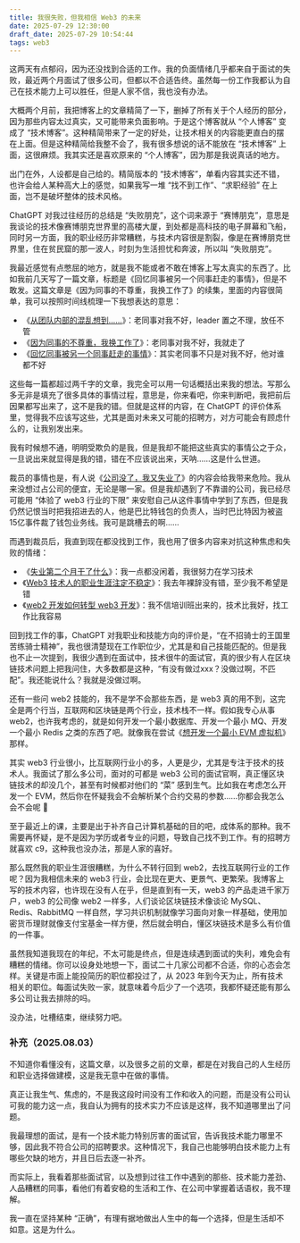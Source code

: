 ```yaml
---
title: 我很失败，但我相信 Web3 的未来
date: 2025-07-29 12:30:00
draft_date: 2025-07-29 10:54:44
tags: web3
---
```


这两天有点郁闷，因为还没找到合适的工作。我的负面情绪几乎都来自于面试的失败，最近两个月面试了很多公司，但都以不合适告终。虽然每一份工作我都认为自己在技术能力上可以胜任，但是人家不信，我也没有办法。

大概两个月前，我把博客上的文章精简了一下，删掉了所有关于个人经历的部分，因为那些内容太过真实，又可能带来负面影响。于是这个博客就从 “个人博客” 变成了 “技术博客”。这种精简带来了一定的好处，让技术相关的内容能更直白的摆在上面。但是这种精简给我整不会了，我有很多想说的话不能放在 “技术博客” 上面，这很麻烦。我其实还是喜欢原来的 “个人博客”，因为那是我说真话的地方。

出门在外，人设都是自己给的。精简版本的 “技术博客”，单看内容其实还不错，也许会给人某种高大上的感觉，如果我写一堆 “找不到工作”、“求职经验” 在上面，岂不是破坏整体的技术风格。

ChatGPT 对我过往经历的总结是 “失败朋克”，这个词来源于 “赛博朋克”，意思是我谈论的技术像赛博朋克世界里的高楼大厦，到处都是高科技的电子屏幕和飞船，同时另一方面，我的职业经历非常糟糕，与技术内容很是割裂，像是在赛博朋克世界里，住在贫民窟的那一波人，时刻为生活担忧和奔波，所以叫 “失败朋克”。

我最近感觉有点憋屈的地方，就是我不能或者不敢在博客上写太真实的东西了。比如我前几天写了一篇文章，标题是《回忆同事被另一个同事赶走的事情》，但是不敢发。这篇文章是《因为同事的不尊重，我换工作了》的续集，里面的内容很简单，我可以按照时间线梳理一下我想表达的意思：

- 《[从团队内部的混乱想到……](/2025/03/22/从团队内部的混乱想到……/)》：老同事对我不好，leader 置之不理，放任不管
- 《[因为同事的不尊重，我换工作了](/2025/04/13/因为同事的不尊重，我换工作了/)》：老同事对我不好，我就走了
- 《[回忆同事被另一个同事赶走的事情](/2025/07/26/回忆同事被另一个同事赶走的事情/)》：其实老同事不只是对我不好，他对谁都不好

这些每一篇都超过两千字的文章，我完全可以用一句话概括出来我的想法。写那么多无非是填充了很多具体的事情过程，意思是，你来看吧，你来判断吧，我把前后因果都写出来了，这不是我的错。但就是这样的内容，在 ChatGPT 的评价体系里，觉得我不应该写这些，尤其是面对未来又可能的招聘方，对方可能会有顾虑什么的，让我别发出来。

我有时候想不通，明明受欺负的是我，但是我却不能把这些真实的事情公之于众，一旦说出来就显得是我的错，错在不应该说出来，天呐……这是什么世道。

裁员的事情也是，有人说《[公司没了，我又失业了](/2025/05/15/公司没了，我又失业了/)》的内容会给我带来危险。我从来没想过占公司的便宜，无论是哪一家。但是我却遇到了不靠谱的公司，我已经尽可能用 “体验了 web3 行业的下限” 来安慰自己从这件事情中学到了东西，但是我仍然记恨当时把我招进去的人，他是巴比特钱包的负责人，当时巴比特因为被盗 15亿事件裁了钱包业务线。我可是跳槽去的啊……

而遇到裁员后，我直到现在都没找到工作，我也用了很多内容来对抗这种焦虑和失败的情绪：

- 《[失业第二个月干了什么](/2025/07/20/失业第二个月干了什么/)》：我一点都没闲着，我很努力在学习技术
- 《[Web3 技术人的职业生涯注定不稳定](/2025/07/21/Web3技术人的职业生涯注定不稳定/)》：我去年裸辞没有错，至少我不希望是错
- 《[web2 开发如何转型 web3 开发](/2025/07/22/web2开发如何转型web3开发/)》：我不信培训班出来的，技术比我好，找工作比我容易

回到找工作的事，ChatGPT 对我职业和技能方向的评价是，“在不招骑士的王国里苦练骑士精神”，我也很清楚现在工作职位少，尤其是和自己技能匹配的。但是我也不止一次提到，我很少遇到在面试中，技术很牛的面试官，真的很少有人在区块链技术问题上把我问住，大多数都是这种，“有没有做过xxx？没做过啊，不匹配”。我还能说什么？我就是没做过啊。

还有一些问 web2 技能的，我不是学不会那些东西，是 web3 真的用不到，这完全是两个行当，互联网和区块链是两个行业，技术栈不一样。假如我专心从事 web2，也许我考虑的，就是如何开发一个最小数据库、开发一个最小 MQ、开发一个最小 Redis 之类的东西了吧。就像我在尝试《[想开发一个最小 EVM 虚拟机](/2025/05/11/想开发一个最小EVM虚拟机/)》那样。

其实 web3 行业很小，比互联网行业小的多，人更是少，尤其是专注于技术的技术人。我面试了那么多公司，面对的可都是 web3 公司的面试官啊，真正懂区块链技术的却没几个，甚至有时候都对他们的 “菜” 感到生气。比如我在考虑怎么开发一个 EVM，然后你在怀疑我会不会解析某个合约交易的参数……你都会我怎么会不会呢 🙂

至于最近上的课，主要是出于补齐自己计算机基础的目的吧，成体系的那种。我不需要再怀疑，是不是因为学历或者专业的问题，导致自己找不到工作。有的招聘方就喜欢 c9，这种我也没办法，那是人家的喜好。

那么既然我的职业生涯很糟糕，为什么不转行回到 web2，去找互联网行业的工作呢？因为我相信未来的 web3 行业，会比现在更大、更景气、更繁荣。我博客上写的技术内容，也许现在没有人在乎，但是直到有一天，web3 的产品走进千家万户，web3 的公司像 web2 一样多，人们谈论区块链技术像谈论 MySQL、Redis、RabbitMQ 一样自然，学习共识机制就像学习面向对象一样基础，使用加密货币理财就像支付宝基金一样方便，然后就会明白，懂区块链技术是多么有价值的一件事。

虽然我知道我现在的年纪，不太可能是终点，但是连续遇到面试的失利，难免会有糟糕的情绪。你可以设身处地想一下，面试二十几家公司都不合适，你的心态会怎样。关键是市面上能投简历的职位都投过了，从 2023 年到今天为止，所有技术相关的职位。每面试失败一家，就意味着今后少了一个选项，我都怀疑还能有那么多公司让我去排除的吗。

没办法，吐槽结束，继续努力吧。

### 补充（2025.08.03）

不知道你看懂没有，这篇文章，以及很多之前的文章，都是在对我自己的人生经历和职业选择做建模，这是我无意中在做的事情。

真正让我生气、焦虑的，不是我这段时间没有工作和收入的问题，而是没有公司认可我的能力这一点，我自认为拥有的技术实力不应该是这样，我不知道哪里出了问题。

我最理想的面试，是有一个技术能力特别厉害的面试官，告诉我技术能力哪里不够，因此我不符合公司的招聘要求。这种情况下，我自己也能够明白技术能力上有哪些欠缺的地方，并且日后去逐一补齐。

而实际上，我看着那些面试官，以及想到过往工作中遇到的那些、技术能力差劲、人品糟糕的同事，看他们有着安稳的生活和工作、在公司中掌握着话语权，我不理解。

我一直在坚持某种 “正确”，有理有据地做出人生中的每一个选择，但是生活却不如意。这是为什么。

